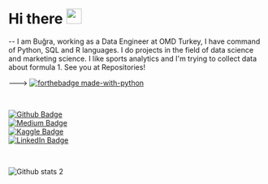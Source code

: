 # Hi there <img src="https://raw.githubusercontent.com/MartinHeinz/MartinHeinz/master/wave.gif" width="30px">
--
I am Buğra, working as a Data Engineer at OMD Turkey, I have command of Python, SQL and R languages. I do projects in the field of data science and marketing science. I like sports analytics and I'm trying to collect data about formula 1. See you at Repositories!
 

 
 
 
 --->       [![forthebadge made-with-python](http://ForTheBadge.com/images/badges/made-with-python.svg)](https://www.python.org/)
 
 <br/>
 

[![Github Badge](https://img.shields.io/badge/-Github-000?style=quare&labelColor=000&logo=Github&logoColor=white&link=link)](https://github.com/bugrabuga)<br/>
[![Medium Badge](https://img.shields.io/badge/-Medium-757575?style=flat-quare&labelColor=757575&logo=Medium&logoColor=white&link=link)](https://bugaahmetbugra.medium.com/) <br/>
[![Kaggle Badge](https://img.shields.io/badge/-Kaggle-FF9800?style=flat-quare&labelColor=FF9800&logo=Blogger&logoColor=white&link=link)](https://www.kaggle.com/ahmetburabua) <br/>
[![LinkedIn Badge](https://img.shields.io/badge/-LinkedIn-FF9800?style=flat-quare&labelColor=FF9800&logo=Blogger&logoColor=white&link=link)](https://www.linkedin.com/in/ahmet-bu%C4%9Fra-bu%C4%9Fa/)


<br/>



![Github stats 2](https://github-readme-stats.vercel.app/api?username=bugrabuga&show_icons=true&theme=radical)



